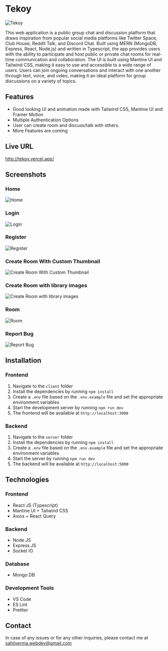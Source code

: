 # Tekoy

![Tekoy](./client/public/open-graph.png)

This web application is a public group chat and discussion platform that draws inspiration from popular social media platforms like Twitter Space, Club House, Reddit Talk, and Discord Chat. Built using MERN (MongoDB, Express, React, Node.js) and written in Typescript, the app provides users with the ability to participate and host public or private chat rooms for real-time communication and collaboration. The UI is built using Mantine UI and Tailwind CSS, making it easy to use and accessible to a wide range of users. Users can join ongoing conversations and interact with one another through text, voice, and video, making it an ideal platform for group discussions on a variety of topics.

## Features

- Good looking UI and animation made with Tailwind CSS, Mantine UI and Framer Motion
- Multiple Authentication Options
- User can create room and discuss/talk with others.
- More Features are coming

## Live URL

http://tekoy.vercel.app/

## Screenshots

### Home

![Home](./screenshots/home.png)

### Login

![Login](./screenshots/login.png)

### Register

![Register](./screenshots/register.png)

### Create Room With Custom Thumbnail

![Create Room With Custom Thumbnail](./screenshots/create-room-custom-thumbnail.png)

### Create Room with library images

![Create Room with library images](./screenshots/create-room-library-thumbnail.png)

### Room

![Room](./screenshots/room.png)

### Report Bug

![Report Bug](./screenshots/report-bug.png)

## Installation

### Frontend

1. Navigate to the `client` folder
2. Install the dependencies by running `npm install`
3. Create a `.env` file based on the `.env.example` file and set the appropriate environment variables
4. Start the development server by running `npm run dev`
5. The frontend will be available at `http://localhost:3000`

### Backend

1. Navigate to the `server` folder
2. Install the dependencies by running `npm install`
3. Create a `.env` file based on the `.env.example` file and set the appropriate environment variables
4. Start the server by running `npm run dev`
5. The backend will be available at `http://localhost:5000`

## Technologies

### Frontend

- React JS (Typescript)
- Mantine UI + Tailwind CSS
- Axios + React Query

### Backend

- Node JS
- Express JS
- Socket IO

### Database

- Mongo DB

### Development Tools

- VS Code
- ES Lint
- Prettier

## Contact

In case of any issues or for any other inquiries, please contact me at sahilverma.webdev@gmail.com
